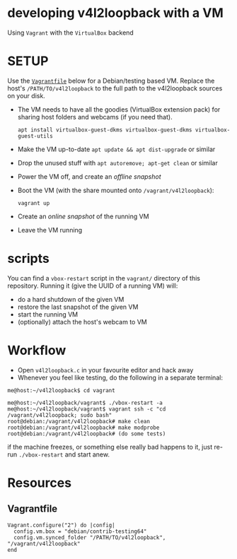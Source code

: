 developing v4l2loopback with a VM
=================================

Using `Vagrant` with the `VirtualBox` backend


# SETUP

Use the [`Vagrantfile`](#Vagrantfile) below for a Debian/testing based VM.
Replace the host's `/PATH/TO/v4l2loopback` to the full path to the v4l2loopback sources on your disk.

- The VM needs to have all the goodies (VirtualBox extension pack) for sharing host folders and webcams (if you need that).

      apt install virtualbox-guest-dkms virtualbox-guest-dkms virtualbox-guest-utils

- Make the VM up-to-date `apt update && apt dist-upgrade` or similar
- Drop the unused stuff with `apt autoremove; apt-get clean` or similar
- Power the VM off, and create an *offline snapshot*

- Boot the VM (with the share mounted onto `/vagrant/v4l2loopback`):

      vagrant up

- Create an *online snapshot* of the running VM
- Leave the VM running

# scripts

You can find a `vbox-restart` script in the `vagrant/` directory of this repository.
Running it (give the UUID of a running VM) will:
- do a hard shutdown of the given VM
- restore the last snapshot of the given VM
- start the running VM
- (optionally) attach the host's webcam to VM

# Workflow

- Open `v4l2loopback.c` in your favourite editor and hack away
- Whenever you feel like testing, do the following in a separate terminal:

~~~
me@host:~/v4l2loopback$ cd vagrant

me@host:~/v4l2loopback/vagrant$ ./vbox-restart -a
me@host:~/v4l2loopback/vagrant$ vagrant ssh -c "cd /vagrant/v4l2loopback; sudo bash"
root@debian:/vagrant/v4l2loopback# make clean
root@debian:/vagrant/v4l2loopback# make modprobe
root@debian:/vagrant/v4l2loopback# (do some tests)
~~~

if the machine freezes, or something else really bad happens to it, just
re-run `./vbox-restart` and start anew.

# Resources

## Vagrantfile

~~~vagrant
Vagrant.configure("2") do |config|
  config.vm.box = "debian/contrib-testing64"
  config.vm.synced_folder "/PATH/TO/v4l2loopback", "/vagrant/v4l2loopback"
end
~~~
